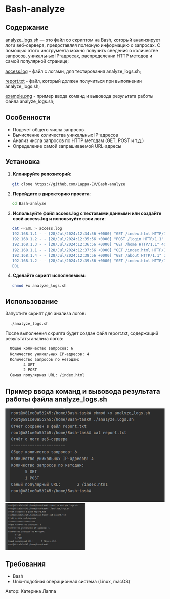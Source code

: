 # Bash-analyze

## Содержание

[analyze_logs.sh](https://github.com/Lappa-EV/Bash-analyze/blob/main/analyze_logs.sh) — это файл со скриптом на Bash, который анализирует логи веб-сервера, предоставляя полезную информацию о запросах. С помощью этого инструмента можно получить сведения о количестве запросов, уникальных IP-адресах, распределении HTTP методов и самой популярной странице;

[access.log](https://github.com/Lappa-EV/Bash-analyze/blob/main/access.log) - файл с логами, для тестирования analyze_logs.sh;

[report.txt](https://github.com/Lappa-EV/Bash-analyze/blob/main/report.txt) - файл, который должен получиться при выполнении analyze_logs.sh;

[example.png](https://github.com/Lappa-EV/Bash-analyze/blob/main/example.png) - пример ввода команд и вывовода результата работы файла analyze_logs.sh;

## Особенности

- Подсчет общего числа запросов
- Вычисление количества уникальных IP-адресов
- Анализ числа запросов по HTTP методам (GET, POST и т.д.)
- Определение самой запрашиваемой URL-адресы

## Установка

1. **Клонируйте репозиторий**:
```bash
   git clone https://github.com/Lappa-EV/Bash-analyze
```

2. **Перейдите в директорию проекта**:
```bash
   cd Bash-analyze
```

3. **Используйте файл access.log с тестовыми данными или создайте свой access.log и используйте свои логи**:
```bash
   cat <<EOL > access.log
   192.168.1.1 - - [28/Jul/2024:12:34:56 +0000] "GET /index.html HTTP/1.1" 200 1234 
   192.168.1.2 - - [28/Jul/2024:12:35:56 +0000] "POST /login HTTP/1.1" 200 567 
   192.168.1.3 - - [28/Jul/2024:12:36:56 +0000] "GET /home HTTP/1.1" 404 890 
   192.168.1.1 - - [28/Jul/2024:12:37:56 +0000] "GET /index.html HTTP/1.1" 200 1234 
   192.168.1.4 - - [28/Jul/2024:12:38:56 +0000] "GET /about HTTP/1.1" 200 432 
   192.168.1.2 - - [28/Jul/2024:12:39:56 +0000] "GET /index.html HTTP/1.1" 200 1234 
   EOL
```
4. **Сделайте скрипт исполняемым**:
```bash
   chmod +x analyze_logs.sh
```

## Использование

Запустите скрипт для анализа логов:
```bash
  ./analyze_logs.sh
```
После выполнения скрипта будет создан файл report.txt, содержащий результаты анализа логов:
```bash
  Общее количество запросов: 6
  Количество уникальных IP-адресов: 4
  Количество запросов по методам:
        4 GET
        2 POST
  Самая популярная URL: /index.html
```

## Пример ввода команд и вывовода результата работы файла analyze_logs.sh
![example.png](https://github.com/Lappa-EV/Bash-analyze/blob/main/example.png)
<img src="./example.png" alt="example.png" width="50%" height="50%">


## Требования

 - Bash
 - Unix-подобная операционная система (Linux, macOS)


Автор: Катерина Лаппа


